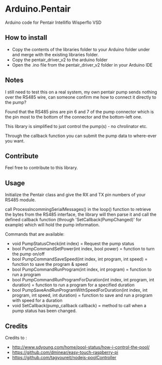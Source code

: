 # Arduino.Pentair
Arduino code for Pentair Intelliflo Wisperflo VSD

## How to install
* Copy the contents of the libraries folder to your Arduino folder under and merge with the existing libraries folder.
* Copy the pentair_driver_v2 to the arduino folder
* Open the .ino file from the pentair_driver_v2 folder in your Arduino IDE

## Notes

I still need to test this on a real system, 
my own pentair pump sends nothing over the RS485 wire, can someone confirm me how to connect it directly to the pump?

Found that the RS485 pins are pin 6 and 7 of the pump connector which is the pin most to the bottom of the connector and the bottom-left one.

This library is simplified to just control the pump(s) - no chrolinator etc. 

Through the callback function you can submit the pump data to where-ever you want.

## Contribute

Feel free to contribute to this library.

## Usage

Initialize the Pentair class and give the RX and TX pin numbers of your RS485 module.

call ProcessIncommingSerialMessages()  in the loop() function to retrieve the bytes from the RS485 interface, 
the library will then parse it and call the defined callback function (through 'SetCallback(PumpChanged)' for example)
which will hold the pump information.

Commands that are available:

* void PumpStatusCheck(int index) = Request the pump status
* bool PumpCommandSetPower(int index, bool power) = function to turn the pump on/off 
* bool PumpCommandSaveSpeed(int index, int program, int speed) = function to save the program & speed
* bool PumpCommandRunProgram(int index, int program) = function to run a program
* bool PumpCommandRunProgramForDuration(int index, int program, int duration) = function to run a program for a specified duration
* bool PumpSaveAndRunProgramWithSpeedForDuration(int index, int  program, int speed, int duration) = function to save and run a program with speed for a duration
* void SetCallback(pump_callback callback) = method to call when a pump status has been changed.

## Credits

Credits to :

* http://www.sdyoung.com/home/pool-status/how-i-control-the-pool/
* https://github.com/dminear/easy-touch-raspberry-pi 
* https://github.com/tagyoureit/nodejs-poolController
